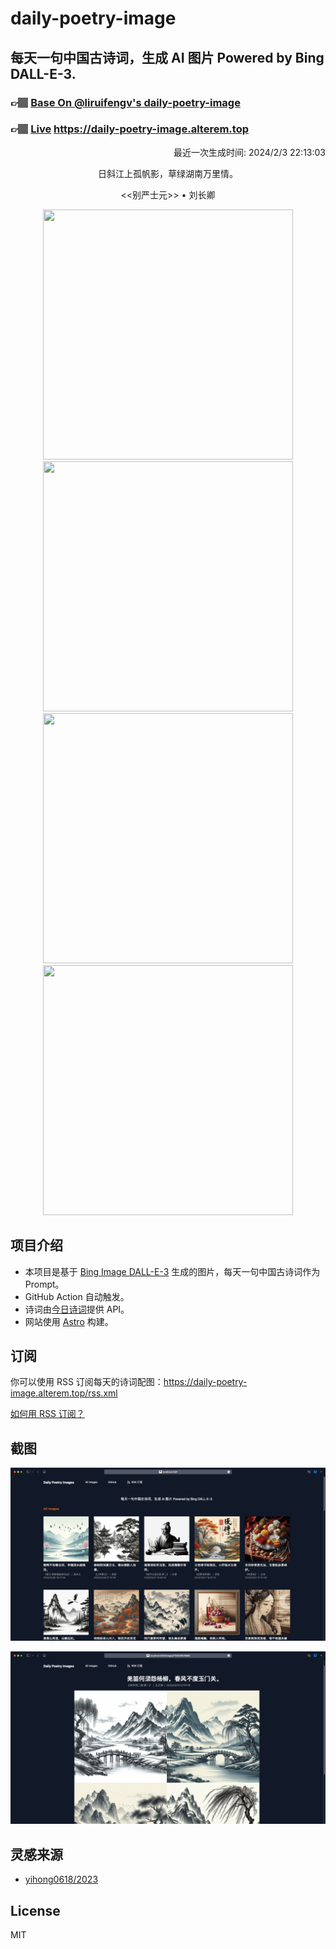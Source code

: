 
# daily-poetry-image

## 每天一句中国古诗词，生成 AI 图片 Powered by Bing DALL-E-3.

### 👉🏽 [Base On @liruifengv's daily-poetry-image](https://github.com/liruifengv/daily-poetry-image)

### 👉🏽 [Live](https://daily-poetry-image.alterem.top/) https://daily-poetry-image.alterem.top

<p align="right">
  最近一次生成时间: 2024/2/3 22:13:03
</p>
<p align="center">
日斜江上孤帆影，草绿湖南万里情。
</p>
<p align="center">
<<别严士元>> • 刘长卿
</p>
<p align="center">
<img src="https://tse2.mm.bing.net/th/id/OIG3.CmY4ZDkgE.kmQHSSMsd4" height="400" width="400" />
<img src="https://tse4.mm.bing.net/th/id/OIG3.lbuGdXqUb1C1ehTEb9U0" height="400" width="400" />
<img src="https://tse4.mm.bing.net/th/id/OIG3.WHka_035kSepKPIrQeUU" height="400" width="400" />
<img src="https://tse2.mm.bing.net/th/id/OIG3.c8PBqoX2NzB_tA2w0sFt" height="400" width="400" />
</p>

## 项目介绍

-   本项目是基于 [Bing Image DALL-E-3](https://www.bing.com/images/create) 生成的图片，每天一句中国古诗词作为 Prompt。
-   GitHub Action 自动触发。
-   诗词由[今日诗词](https://www.jinrishici.com/)提供 API。
-   网站使用 [Astro](https://astro.build) 构建。

## 订阅

你可以使用 RSS 订阅每天的诗词配图：https://daily-poetry-image.alterem.top/rss.xml

[如何用 RSS 订阅？](https://zhuanlan.zhihu.com/p/55026716)

## 截图

![图片列表](./screenshots/Snipaste_2023-12-28_21-00-26.png)

![图片详情](./screenshots/Snipaste_2023-12-28_21-00-53.png)

## 灵感来源

-   [yihong0618/2023](https://github.com/yihong0618/2023)

## License

MIT
